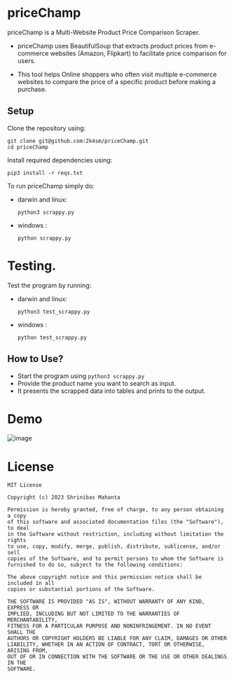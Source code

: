# priceChamp
priceChamp is a Multi-Website Product Price Comparison Scraper.

- priceChamp uses BeautifulSoup that extracts product prices from e-commerce websites (Amazon, Flipkart) to facilitate price comparison for users.

- This tool helps Online shoppers who often visit multiple e-commerce websites to compare the price of a specific product before making a purchase.


## Setup
Clone the repository using:
```
git clone git@github.com:2k4sm/priceChamp.git
cd priceChamp
```
Install required dependencies using:

```
pip3 install -r reqs.txt
```

To run priceChamp simply do:
- darwin and linux:

    ```
    python3 scrappy.py
    ```
- windows :

    ```
    python scrappy.py
    ```

# Testing.
Test the program by running:

- darwin and linux:

    ```
    python3 test_scrappy.py
    ```
- windows :

    ```
    python test_scrappy.py
    ```


## How to Use?

- Start the program using `python3 scrappy.py`
- Provide the product name you want to search as input.
- It presents the scrapped data into tables and prints to the output.

# Demo
![image](https://github.com/2k4sm/priceChamp/assets/101013814/53ddf73f-79a6-48f2-a017-68b9f962a357)




# License

    MIT License

    Copyright (c) 2023 Shrinibas Mahanta

    Permission is hereby granted, free of charge, to any person obtaining a copy
    of this software and associated documentation files (the "Software"), to deal
    in the Software without restriction, including without limitation the rights
    to use, copy, modify, merge, publish, distribute, sublicense, and/or sell
    copies of the Software, and to permit persons to whom the Software is
    furnished to do so, subject to the following conditions:

    The above copyright notice and this permission notice shall be included in all
    copies or substantial portions of the Software.

    THE SOFTWARE IS PROVIDED "AS IS", WITHOUT WARRANTY OF ANY KIND, EXPRESS OR
    IMPLIED, INCLUDING BUT NOT LIMITED TO THE WARRANTIES OF MERCHANTABILITY,
    FITNESS FOR A PARTICULAR PURPOSE AND NONINFRINGEMENT. IN NO EVENT SHALL THE
    AUTHORS OR COPYRIGHT HOLDERS BE LIABLE FOR ANY CLAIM, DAMAGES OR OTHER
    LIABILITY, WHETHER IN AN ACTION OF CONTRACT, TORT OR OTHERWISE, ARISING FROM,
    OUT OF OR IN CONNECTION WITH THE SOFTWARE OR THE USE OR OTHER DEALINGS IN THE
    SOFTWARE.
